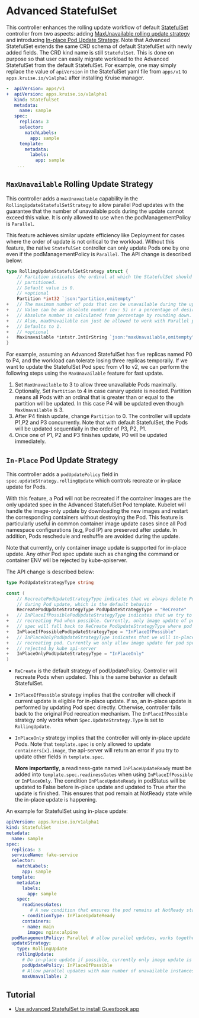 # Advanced StatefulSet

  This controller enhances the rolling update workflow of default [StatefulSet](https://kubernetes.io/docs/concepts/workloads/controllers/statefulset/)
  controller from two aspects: adding [MaxUnavailable rolling update strategy](#maxunavailable-rolling-update-strategy)
  and introducing [In-place Pod Update Strategy](#in-place-pod-update-strategy).
  Note that Advanced StatefulSet extends the same CRD schema of default StatefulSet with newly added fields.
  The CRD kind name is still `StatefulSet`.
  This is done on purpose so that user can easily migrate workload to the Advanced StatefulSet from the
  default StatefulSet. For example, one may simply replace the value of `apiVersion` in the StatefulSet yaml
  file from `apps/v1` to `apps.kruise.io/v1alpha1` after installing Kruise manager.

```yaml
-  apiVersion: apps/v1
+  apiVersion: apps.kruise.io/v1alpha1
   kind: StatefulSet
   metadata:
     name: sample
   spec:
     replicas: 3
     selector:
       matchLabels:
         app: sample
     template:
       metadata:
         labels:
           app: sample
    ...
```

## `MaxUnavailable` Rolling Update Strategy

  This controller adds a `maxUnavailable` capability in the `RollingUpdateStatefulSetStrategy` to allow parallel Pod
  updates with the guarantee that the number of unavailable pods during the update cannot exceed this value.
  It is only allowed to use when the podManagementPolicy is `Parallel`.

  This feature achieves similar update efficiency like Deployment for cases where the order of
  update is not critical to the workload. Without this feature, the native `StatefulSet` controller can only
  update Pods one by one even if the podManagementPolicy is `Parallel`. The API change is described below:

```go
type RollingUpdateStatefulSetStrategy struct {
	// Partition indicates the ordinal at which the StatefulSet should be
	// partitioned.
	// Default value is 0.
	// +optional
	Partition *int32 `json:"partition,omitempty"`
+	// The maximum number of pods that can be unavailable during the update.
+	// Value can be an absolute number (ex: 5) or a percentage of desired pods (ex: 10%).
+	// Absolute number is calculated from percentage by rounding down.
+	// Also, maxUnavailable can just be allowed to work with Parallel podManagementPolicy.
+	// Defaults to 1.
+	// +optional
+	MaxUnavailable *intstr.IntOrString `json:"maxUnavailable,omitempty"`
}
```

For example, assuming an Advanced StatefulSet has five replicas named P0 to P4, and the workload can
tolerate losing three replicas temporally. If we want to update the StatefulSet Pod spec from v1 to
v2, we can perform the following steps using the `MaxUnavailable` feature for fast update.

1. Set `MaxUnavailable` to 3 to allow three unavailable Pods maximally.
2. Optionally, Set `Partition` to 4 in case canary update is needed. Partition means all Pods with an ordinal that is
   greater than or equal to the partition will be updated. In this case P4 will be updated even though `MaxUnavailable`
   is 3.
3. After P4 finish update, change `Partition` to 0. The controller will update P1,P2 and P3 concurrently.
   Note that with default StatefulSet, the Pods will be updated sequentially in the order of P3, P2, P1.
4. Once one of P1, P2 and P3 finishes update, P0 will be updated immediately.

## `In-Place` Pod Update Strategy

  This controller adds a `podUpdatePolicy` field in `spec.updateStrategy.rollingUpdate`
  which controls recreate or in-place update for Pods.

  With this feature, a Pod will not be recreated if the container images are the only updated spec in
  the Advanced StatefulSet Pod template.
  Kubelet will handle the image-only update by downloading the new images and restart
  the corresponding containers without destroying the Pod. This feature is particularly useful
  in common container image update cases since all Pod namespace configurations
  (e.g, Pod IP) are preserved after update. In addition, Pods reschedule and reshuffle are avoided
  during the update.

  Note that currently, only container image update is supported for in-place update. Any other Pod
  spec update such as changing the command or container ENV will be rejected by kube-apiserver.

  The API change is described below:

```go
type PodUpdateStrategyType string

const (
	// RecreatePodUpdateStrategyType indicates that we always delete Pod and create new Pod
	// during Pod update, which is the default behavior
	RecreatePodUpdateStrategyType PodUpdateStrategyType = "ReCreate"
+	// InPlaceIfPossiblePodUpdateStrategyType indicates that we try to in-place update Pod instead of
+	// recreating Pod when possible. Currently, only image update of pod spec is allowed. Any other changes to the pod
+	// spec will fall back to ReCreate PodUpdateStrategyType where pod will be recreated.
+	InPlaceIfPossiblePodUpdateStrategyType = "InPlaceIfPossible"
+	// InPlaceOnlyPodUpdateStrategyType indicates that we will in-place update Pod instead of
+	// recreating pod. Currently we only allow image update for pod spec. Any other changes to the pod spec will be
+	// rejected by kube api-server
+	InPlaceOnlyPodUpdateStrategyType = "InPlaceOnly"
)
```

- `ReCreate` is the default strategy of podUpdatePolicy. Controller will recreate Pods when updated.
   This is the same behavior as default StatefulSet.
- `InPlaceIfPossible` strategy implies that the controller will check if current update is eligible
 for in-place update. If so, an in-place update is performed by updating Pod spec directly. Otherwise,
 controller falls back to the original Pod recreation mechanism. The `InPlaceIfPossible` strategy only
 works when `Spec.UpdateStrategy.Type` is set to `RollingUpdate`.
- `InPlaceOnly` strategy implies that the controller will only in-place update Pods. Note that `template.spec`
 is only allowed to update `containers[x].image`, the api-server will return an error if you try to update other fields in
  `template.spec`.

    **More importantly**, a readiness-gate named `InPlaceUpdateReady` must be  added into `template.spec.readinessGates`
    when using `InPlaceIfPossible` or `InPlaceOnly`. The condition `InPlaceUpdateReady` in podStatus will be updated to False before in-place
    update and updated to True after the update is finished. This ensures that pod remain at NotReady state while the in-place
    update is happening.

An example for StatefulSet using in-place update:

```yaml
apiVersion: apps.kruise.io/v1alpha1
kind: StatefulSet
metadata:
  name: sample
spec:
  replicas: 3
  serviceName: fake-service
  selector:
    matchLabels:
      app: sample
  template:
    metadata:
      labels:
        app: sample
    spec:
      readinessGates:
         # A new condition that ensures the pod remains at NotReady state while the in-place update is happening
      - conditionType: InPlaceUpdateReady
      containers:
      - name: main
        image: nginx:alpine
  podManagementPolicy: Parallel # allow parallel updates, works together with maxUnavailable
  updateStrategy:
    type: RollingUpdate
    rollingUpdate:
      # Do in-place update if possible, currently only image update is supported for in-place update
      podUpdatePolicy: InPlaceIfPossible
      # Allow parallel updates with max number of unavailable instances equals to 2
      maxUnavailable: 2
```

## Tutorial

- [Use advanced StatefulSet to install Guestbook app](../../tutorial/advanced-statefulset.md)
